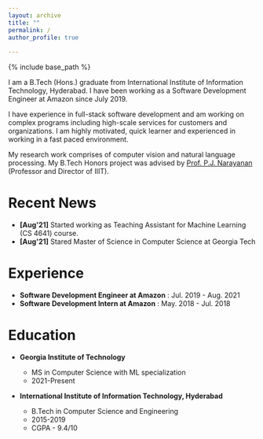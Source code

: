 ```yaml
---
layout: archive
title: ""
permalink: /
author_profile: true
  
---
```


{% include base_path %}

I am a B.Tech (Hons.) graduate from International Institute of
Information Technology, Hyderabad. I have been working as a 
Software Development Engineer at Amazon since July 2019. 

I have experience in full-stack software development and
am working on complex programs including high-scale services
for customers and organizations. I am highly motivated,
quick learner and experienced in working in a
fast paced environment.

My research work comprises of computer vision and
natural language processing. My B.Tech Honors project was
advised by 
[Prof. P.J. Narayanan](https://www.iiit.ac.in/people/faculty/pjn)
(Professor and Director of IIIT).


Recent News
======
* **[Aug'21]** Started working as Teaching Assistant for Machine Learning (CS 4641) course.
* **[Aug'21]** Stared Master of Science in Computer Science at Georgia Tech

Experience
======
* **Software Development Engineer at Amazon** : Jul. 2019 - Aug. 2021
* **Software Development Intern at Amazon** : May. 2018 - Jul. 2018


Education
======
* **Georgia Institute of Technology**
  * MS in Computer Science with ML specialization
  * 2021-Present

* **International Institute of Information Technology, Hyderabad**            
  * B.Tech in Computer Science and Engineering                                     
  * 2015-2019
  * CGPA - 9.4/10

